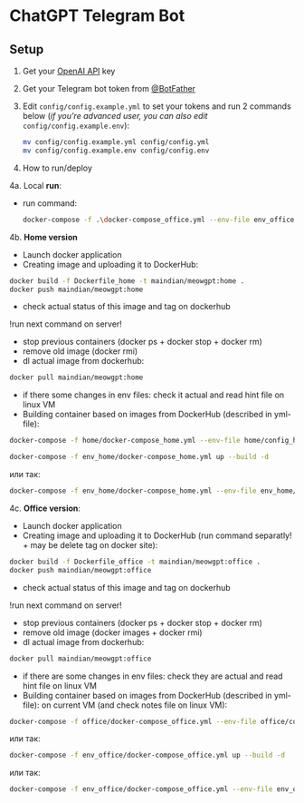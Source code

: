 # ChatGPT Telegram Bot

## Setup
1. Get your [OpenAI API](https://openai.com/api/) key

2. Get your Telegram bot token from [@BotFather](https://t.me/BotFather)

3. Edit `config/config.example.yml` to set your tokens and run 2 commands below (*if you're advanced user, you can also edit* `config/config.example.env`):
    ```bash
    mv config/config.example.yml config/config.yml
    mv config/config.example.env config/config.env
    ```

4. How to run/deploy

4a. Local **run**:

 - run command:
    ```bash
    docker-compose -f .\docker-compose_office.yml --env-file env_office/config/config.env up --build -d
    ```


4b. **Home version**
- Launch docker application
- Creating image and uploading it to DockerHub:
```bash
docker build -f Dockerfile_home -t maindian/meowgpt:home .
docker push maindian/meowgpt:home
```
- check actual status of this image and tag on dockerhub

!run next command on server!
- stop previous containers (docker ps + docker stop + docker rm)
- remove old image (docker rmi)
- dl actual image from dockerhub:
```bash
docker pull maindian/meowgpt:home
```
- if there some changes in env files: check it actual and read hint file on linux VM
- Building container based on images from DockerHub (described in yml-file):
```bash
docker-compose -f home/docker-compose_home.yml --env-file home/config_home.env up --build -d 
```

```bash
docker-compose -f env_home/docker-compose_home.yml up --build -d
```
или так:
```bash
docker-compose -f env_home/docker-compose_home.yml --env-file env_home/config/config.env up --build -d
```

4c. **Office version**:
- Launch docker application
- Creating image and uploading it to DockerHub (run command separatly! + may be delete tag on docker site):
```bash
docker build -f Dockerfile_office -t maindian/meowgpt:office .
docker push maindian/meowgpt:office
```
- check actual status of this image and tag on dockerhub

!run next command on server!
- stop previous containers (docker ps + docker stop + docker rm)
- remove old image (docker images + docker rmi)
- dl actual image from dockerhub:
```bash
docker pull maindian/meowgpt:office 
```
- if there are some changes in env files: check they are actual and read hint file on linux VM
- Building container based on images from DockerHub (described in yml-file):
  on current VM (and check notes file on linux VM):
```bash
docker-compose -f office/docker-compose_office.yml --env-file office/config_office.env up --build -d
```

или так:
```bash
docker-compose -f env_office/docker-compose_office.yml up --build -d
```
или так:
```bash
docker-compose -f env_office/docker-compose_office.yml --env-file env_office/config/config.env up --build -d
```



